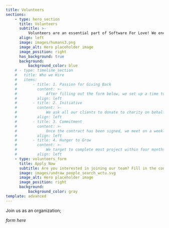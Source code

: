```yaml
---
title: Volunteers
sections:
    - type: hero_section
      title: Volunteers
      subtitle: >-
          Volunteers are an essential part of Software For Love! We encourage our team to be unique and proud of their creativity. We provide a platform that allows our volunteers to demonstrate their skills and abilities while giving back to our community. Apply today to join our growing team!
      align: left
      image: images/humans3.png
      image_alt: Hero placeholder image
      image_position: right
      has_background: true
      background:
          background_color: blue
    # - type: timeline_section
    #   title: Who we Hire
    #   items:
    #       - title: 1. Passion for Giving Back
    #         content: >-
    #             After filling out the form below, we set up a time to call and understand your needs. We work with you to understand the problem and how best we can apply our technical expertise to solve it.
    #         align: left
    #       - title: 2. Initiative
    #         content: >-
    #             We ask all our clients to donate to charity on behalf of the services we provided. A charity is mutually chosen before the signing of a contract. If you don't have one in mind, we are happy to you refer established charities across North America!
    #         align: left
    #       - title: 3. Commitment
    #         content: >-
    #             Once the contract has been signed, we meet on a weekly/biweekly basis to update you on the status of the project. Our process starts with designing, then implementation and finally documentation and maintenance. Throughout this process, you as the client will have the opportunity to provide input and feedback on the project.
    #         align: left
    #       - title: 4. Hunger to Grow
    #         content: >-
    #             We target to complete most project within four months. At the end of project term, we work to deliver the product and making sure that you are content with the work done.
    #         align: left
    - type: volunteers_form
      title: Apply Now
      subtitle: Are you interested in joining our team? Fill in the contact form below, and we will reach out to you as soon as possible.
      image: images/undraw_people_search_wctu.svg
      image_alt: Hero placeholder image
      image_position: right
      background:
          background_color: gray
template: advanced
---
```


Join us as an organization;

_form here_
